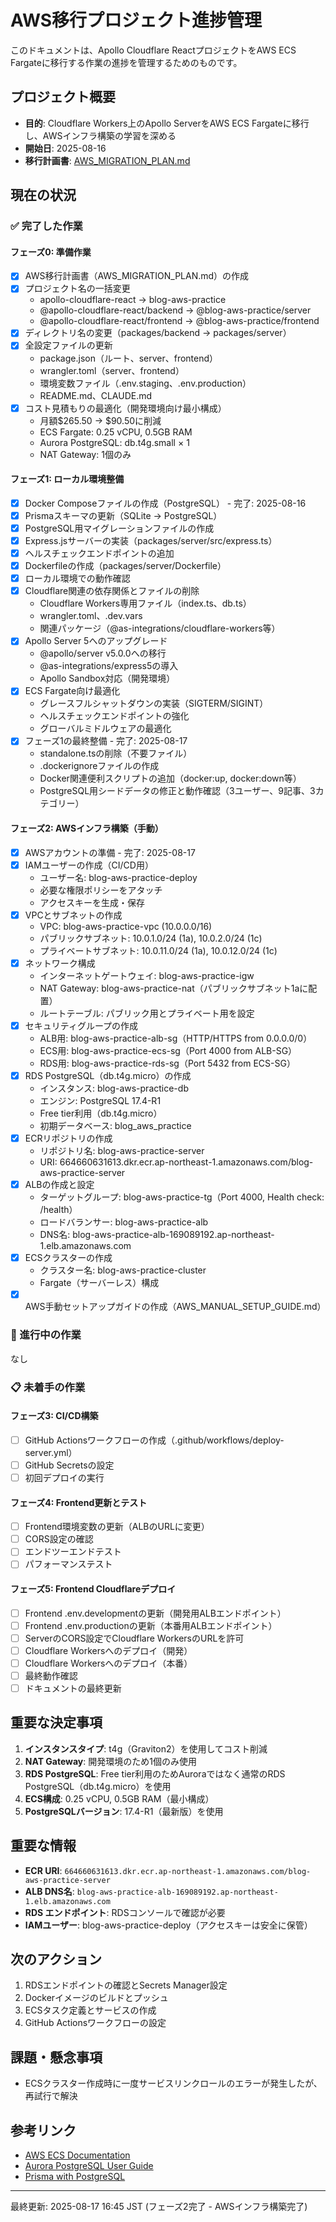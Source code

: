 # AWS移行プロジェクト進捗管理

このドキュメントは、Apollo Cloudflare ReactプロジェクトをAWS ECS Fargateに移行する作業の進捗を管理するためのものです。

## プロジェクト概要

- **目的**: Cloudflare Workers上のApollo ServerをAWS ECS Fargateに移行し、AWSインフラ構築の学習を深める
- **開始日**: 2025-08-16
- **移行計画書**: [AWS_MIGRATION_PLAN.md](./AWS_MIGRATION_PLAN.md)

## 現在の状況

### ✅ 完了した作業

#### フェーズ0: 準備作業
- [x] AWS移行計画書（AWS_MIGRATION_PLAN.md）の作成
- [x] プロジェクト名の一括変更
  - apollo-cloudflare-react → blog-aws-practice
  - @apollo-cloudflare-react/backend → @blog-aws-practice/server
  - @apollo-cloudflare-react/frontend → @blog-aws-practice/frontend
- [x] ディレクトリ名の変更（packages/backend → packages/server）
- [x] 全設定ファイルの更新
  - package.json（ルート、server、frontend）
  - wrangler.toml（server、frontend）
  - 環境変数ファイル（.env.staging、.env.production）
  - README.md、CLAUDE.md
- [x] コスト見積もりの最適化（開発環境向け最小構成）
  - 月額$265.50 → $90.50に削減
  - ECS Fargate: 0.25 vCPU, 0.5GB RAM
  - Aurora PostgreSQL: db.t4g.small × 1
  - NAT Gateway: 1個のみ

#### フェーズ1: ローカル環境整備
- [x] Docker Composeファイルの作成（PostgreSQL） - 完了: 2025-08-16
- [x] Prismaスキーマの更新（SQLite → PostgreSQL）
- [x] PostgreSQL用マイグレーションファイルの作成
- [x] Express.jsサーバーの実装（packages/server/src/express.ts）
- [x] ヘルスチェックエンドポイントの追加
- [x] Dockerfileの作成（packages/server/Dockerfile）
- [x] ローカル環境での動作確認
- [x] Cloudflare関連の依存関係とファイルの削除
  - Cloudflare Workers専用ファイル（index.ts、db.ts）
  - wrangler.toml、.dev.vars
  - 関連パッケージ（@as-integrations/cloudflare-workers等）
- [x] Apollo Server 5へのアップグレード
  - @apollo/server v5.0.0への移行
  - @as-integrations/express5の導入
  - Apollo Sandbox対応（開発環境）
- [x] ECS Fargate向け最適化
  - グレースフルシャットダウンの実装（SIGTERM/SIGINT）
  - ヘルスチェックエンドポイントの強化
  - グローバルミドルウェアの最適化
- [x] フェーズ1の最終整備 - 完了: 2025-08-17
  - standalone.tsの削除（不要ファイル）
  - .dockerignoreファイルの作成
  - Docker関連便利スクリプトの追加（docker:up, docker:down等）
  - PostgreSQL用シードデータの修正と動作確認（3ユーザー、9記事、3カテゴリー）

#### フェーズ2: AWSインフラ構築（手動）
- [x] AWSアカウントの準備 - 完了: 2025-08-17
- [x] IAMユーザーの作成（CI/CD用）
  - ユーザー名: blog-aws-practice-deploy
  - 必要な権限ポリシーをアタッチ
  - アクセスキーを生成・保存
- [x] VPCとサブネットの作成
  - VPC: blog-aws-practice-vpc (10.0.0.0/16)
  - パブリックサブネット: 10.0.1.0/24 (1a), 10.0.2.0/24 (1c)
  - プライベートサブネット: 10.0.11.0/24 (1a), 10.0.12.0/24 (1c)
- [x] ネットワーク構成
  - インターネットゲートウェイ: blog-aws-practice-igw
  - NAT Gateway: blog-aws-practice-nat（パブリックサブネット1aに配置）
  - ルートテーブル: パブリック用とプライベート用を設定
- [x] セキュリティグループの作成
  - ALB用: blog-aws-practice-alb-sg（HTTP/HTTPS from 0.0.0.0/0）
  - ECS用: blog-aws-practice-ecs-sg（Port 4000 from ALB-SG）
  - RDS用: blog-aws-practice-rds-sg（Port 5432 from ECS-SG）
- [x] RDS PostgreSQL（db.t4g.micro）の作成
  - インスタンス: blog-aws-practice-db
  - エンジン: PostgreSQL 17.4-R1
  - Free tier利用（db.t4g.micro）
  - 初期データベース: blog_aws_practice
- [x] ECRリポジトリの作成
  - リポジトリ名: blog-aws-practice-server
  - URI: 664660631613.dkr.ecr.ap-northeast-1.amazonaws.com/blog-aws-practice-server
- [x] ALBの作成と設定
  - ターゲットグループ: blog-aws-practice-tg（Port 4000, Health check: /health）
  - ロードバランサー: blog-aws-practice-alb
  - DNS名: blog-aws-practice-alb-169089192.ap-northeast-1.elb.amazonaws.com
- [x] ECSクラスターの作成
  - クラスター名: blog-aws-practice-cluster
  - Fargate（サーバーレス）構成
- [x] AWS手動セットアップガイドの作成（AWS_MANUAL_SETUP_GUIDE.md）

### 🚧 進行中の作業

なし

### 📋 未着手の作業

#### フェーズ3: CI/CD構築
- [ ] GitHub Actionsワークフローの作成（.github/workflows/deploy-server.yml）
- [ ] GitHub Secretsの設定
- [ ] 初回デプロイの実行

#### フェーズ4: Frontend更新とテスト
- [ ] Frontend環境変数の更新（ALBのURLに変更）
- [ ] CORS設定の確認
- [ ] エンドツーエンドテスト
- [ ] パフォーマンステスト

#### フェーズ5: Frontend Cloudflareデプロイ
- [ ] Frontend .env.developmentの更新（開発用ALBエンドポイント）
- [ ] Frontend .env.productionの更新（本番用ALBエンドポイント）
- [ ] ServerのCORS設定でCloudflare WorkersのURLを許可
- [ ] Cloudflare Workersへのデプロイ（開発）
- [ ] Cloudflare Workersへのデプロイ（本番）
- [ ] 最終動作確認
- [ ] ドキュメントの最終更新

## 重要な決定事項

1. **インスタンスタイプ**: t4g（Graviton2）を使用してコスト削減
2. **NAT Gateway**: 開発環境のため1個のみ使用
3. **RDS PostgreSQL**: Free tier利用のためAuroraではなく通常のRDS PostgreSQL（db.t4g.micro）を使用
4. **ECS構成**: 0.25 vCPU, 0.5GB RAM（最小構成）
5. **PostgreSQLバージョン**: 17.4-R1（最新版）を使用

## 重要な情報

- **ECR URI**: `664660631613.dkr.ecr.ap-northeast-1.amazonaws.com/blog-aws-practice-server`
- **ALB DNS名**: `blog-aws-practice-alb-169089192.ap-northeast-1.elb.amazonaws.com`
- **RDS エンドポイント**: RDSコンソールで確認が必要
- **IAMユーザー**: blog-aws-practice-deploy（アクセスキーは安全に保管）

## 次のアクション

1. RDSエンドポイントの確認とSecrets Manager設定
2. Dockerイメージのビルドとプッシュ
3. ECSタスク定義とサービスの作成
4. GitHub Actionsワークフローの設定

## 課題・懸念事項

- ECSクラスター作成時に一度サービスリンクロールのエラーが発生したが、再試行で解決

## 参考リンク

- [AWS ECS Documentation](https://docs.aws.amazon.com/ecs/)
- [Aurora PostgreSQL User Guide](https://docs.aws.amazon.com/AmazonRDS/latest/AuroraUserGuide/)
- [Prisma with PostgreSQL](https://www.prisma.io/docs/concepts/database-connectors/postgresql)

---

最終更新: 2025-08-17 16:45 JST (フェーズ2完了 - AWSインフラ構築完了)